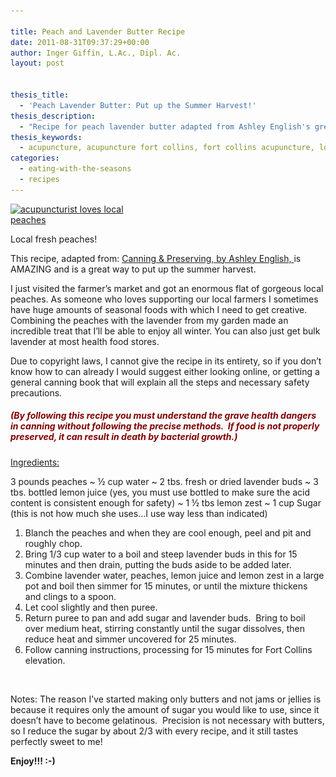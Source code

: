 ```yaml
---

title: Peach and Lavender Butter Recipe
date: 2011-08-31T09:37:29+00:00
author: Inger Giffin, L.Ac., Dipl. Ac.
layout: post


thesis_title:
  - 'Peach Lavender Butter: Put up the Summer Harvest!'
thesis_description:
  - "Recipe for peach lavender butter adapted from Ashley English's great book: Canning & Preserving"
thesis_keywords:
  - acupuncture, acupuncture fort collins, fort collins acupuncture, local eating
categories:
  - eating-with-the-seasons
  - recipes
---
```

<div id="attachment_3486" style="width: 201px" class="wp-caption alignleft">
  <a href="/assets/images/wp-content/uploads/2011/08/peach-3425656_1280.jpg"><img class=" wp-image-3486" src="/assets/images/wp-content/uploads/2011/08/peach-3425656_1280-150x100.jpg" alt="acupuncturist loves local peaches" width="191" height="127" srcset="/assets/images/wp-content/uploads/2011/08/peach-3425656_1280-150x100.jpg 150w, /assets/images/wp-content/uploads/2011/08/peach-3425656_1280-300x199.jpg 300w, /assets/images/wp-content/uploads/2011/08/peach-3425656_1280-768x510.jpg 768w, /assets/images/wp-content/uploads/2011/08/peach-3425656_1280-1024x680.jpg 1024w, /assets/images/wp-content/uploads/2011/08/peach-3425656_1280.jpg 1280w" sizes="(max-width: 191px) 100vw, 191px" /></a>
  
  <p class="wp-caption-text">
    Local fresh peaches!
  </p>
</div>

This recipe, adapted from: [Canning & Preserving, by Ashley English, ](https://www.amazon.com/Homemade-Living-Canning-Preserving-Chutneys/dp/1600594913/ref=sr_1_1?ie=UTF8&qid=1528935587&sr=8-1&keywords=Canning+%26+Preserving%2C+by+Ashley+English)is AMAZING and is a great way to put up the summer harvest.

I just visited the farmer&#8217;s market and got an enormous flat of gorgeous local peaches. As someone who loves supporting our local farmers I sometimes have huge amounts of seasonal foods with which I need to get creative. Combining the peaches with the lavender from my garden made an incredible treat that I&#8217;ll be able to enjoy all winter. You can also just get bulk lavender at most health food stores.

Due to copyright laws, I cannot give the recipe in its entirety, so if you don’t know how to can already I would suggest either looking online, or getting a general canning book that will explain all the steps and necessary safety precautions.

##### **<span style="color: #800000;">(By following this recipe you must understand the grave health dangers in canning without following the precise methods.  If food is not properly preserved, it can result in death by bacterial growth.)</span>**

<span style="text-decoration: underline;">Ingredients:</span>

3 pounds peaches ~ ½ cup water ~ 2 tbs. fresh or dried lavender buds ~ 3 tbs. bottled lemon juice (yes, you must use bottled to make sure the acid content is consistent enough for safety) ~ 1 ½ tbs lemon zest ~ 1 cup Sugar (this is not how much she uses…I use way less than indicated)

  1. Blanch the peaches and when they are cool enough, peel and pit and roughly chop.
  2. Bring 1/3 cup water to a boil and steep lavender buds in this for 15 minutes and then drain, putting the buds aside to be added later.
  3. Combine lavender water, peaches, lemon juice and lemon zest in a large pot and boil then simmer for 15 minutes, or until the mixture thickens and clings to a spoon.
  4. Let cool slightly and then puree.
  5. Return puree to pan and add sugar and lavender buds.  Bring to boil over medium heat, stirring constantly until the sugar dissolves, then reduce heat and simmer uncovered for 25 minutes.
  6. Follow canning instructions, processing for 15 minutes for Fort Collins elevation.

&nbsp;

Notes: The reason I’ve started making only butters and not jams or jellies is because it requires only the amount of sugar you would like to use, since it doesn’t have to become gelatinous.  Precision is not necessary with butters, so I reduce the sugar by about 2/3 with every recipe, and it still tastes perfectly sweet to me!

**Enjoy!!! :-)**